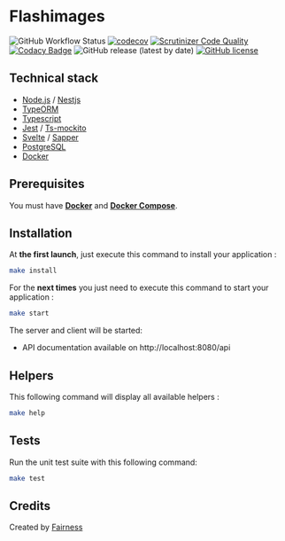 # Flashimages

![GitHub Workflow Status](https://img.shields.io/github/workflow/status/fairnesscoop/flashimages/CI)
[![codecov](https://codecov.io/gh/fairnesscoop/flashimages/branch/master/graph/badge.svg)](https://codecov.io/gh/fairnesscoop/flashimages)
[![Scrutinizer Code Quality](https://scrutinizer-ci.com/g/fairnesscoop/flashimages/badges/quality-score.png?b=master)](https://scrutinizer-ci.com/g/fairnesscoop/flashimages/?branch=master)
[![Codacy Badge](https://api.codacy.com/project/badge/Grade/9ff796f1fa614239a0990d5b4932fc49)](https://app.codacy.com/gh/fairnesscoop/flashimages?utm_source=github.com&utm_medium=referral&utm_content=fairnesscoop/flashimages&utm_campaign=Badge_Grade)
![GitHub release (latest by date)](https://img.shields.io/github/v/release/fairnesscoop/flashimages)
[![GitHub license](https://img.shields.io/github/license/fairnesscoop/flashimages.svg)](https://github.com/fairnesscoop/flashimages)

## Technical stack

- [Node.js](https://nodejs.org) / [Nestjs](https://nestjs.com/)
- [TypeORM](https://typeorm.io)
- [Typescript](https://www.typescriptlang.org/)
- [Jest](https://jestjs.io/) / [Ts-mockito](https://github.com/NagRock/ts-mockito)
- [Svelte](https://svelte.dev/) / [Sapper](https://sapper.svelte.dev/)
- [PostgreSQL](https://www.postgresql.org/)
- [Docker](https://www.docker.com/)

## Prerequisites

You must have **[Docker](https://www.docker.com/)** and **[Docker Compose](https://docs.docker.com/compose/)**.

## Installation

At **the first launch**, just execute this command to install your application :

```bash
make install
```

For the **next times** you just need to execute this command to start your application :

```bash
make start

```

The server and client will be started:

- API documentation available on http://localhost:8080/api

## Helpers

This following command will display all available helpers :

```bash
make help
```

## Tests

Run the unit test suite with this following command:

```bash
make test
```

## Credits

Created by [Fairness](https://fairness.coop)
